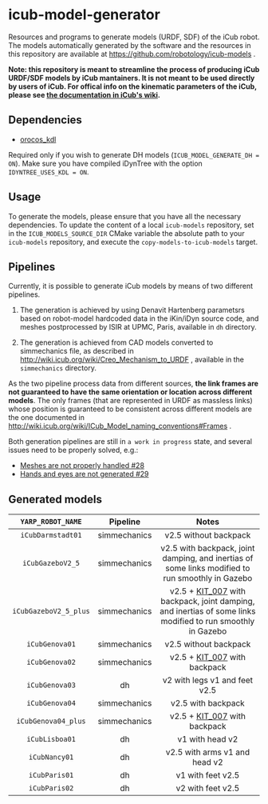 # icub-model-generator

Resources and programs to generate models (URDF, SDF) of the iCub robot.
The models automatically generated by the software and the resources in this repository
are available at https://github.com/robotology/icub-models .

**Note: this repository is meant to streamline the process of producing iCub URDF/SDF models by iCub mantainers. It is not meant to be used directly by users of iCub. For offical info on the kinematic parameters of the iCub, please see [the documentation in iCub's wiki](http://wiki.icub.org/wiki/ICubForwardKinematics).**

## Dependencies
- [orocos_kdl](http://www.orocos.org/kdl)

Required only if you wish to generate DH models (`ICUB_MODEL_GENERATE_DH = ON`). Make sure you have compiled iDynTree with the option `IDYNTREE_USES_KDL = ON`.

## Usage
To generate the models, please ensure that you have all the necessary dependencies.
To update the content of a local `icub-models` repository, set in the `ICUB_MODELS_SOURCE_DIR`
CMake variable the absolute path to your `icub-models` repository, and execute the `copy-models-to-icub-models` target.

## Pipelines
Currently, it is possible to generate iCub models by means of two different pipelines.

1) The generation is achieved by using Denavit Hartenberg parametsrs based on robot-model hardcoded data in the iKin/iDyn source code, and meshes postprocessed by ISIR at UPMC, Paris, available in `dh` directory.

2) The generation is achieved from CAD models converted to simmechanics file, as described in http://wiki.icub.org/wiki/Creo_Mechanism_to_URDF , available in the `simmechanics` directory.

As the two pipeline process data from different sources, **the link frames are not guaranteed to have the same orientation
or location across different models**. The only frames (that are represented in URDF as massless links) whose position is guaranteed to be consistent across different models are the one documented in http://wiki.icub.org/wiki/ICub_Model_naming_conventions#Frames .

Both generation pipelines are still in `a work in progress` state, and several issues need to be properly solved, e.g.:
* [Meshes are not properly handled #28](https://github.com/robotology/icub-model-generator/issues/28)
* [Hands and eyes are not generated #29](https://github.com/robotology/icub-model-generator/issues/29)

## Generated models

|  `YARP_ROBOT_NAME`   | Pipeline     | Notes                           |
|:--------------------:|:------------:|:-------------------------------:|
| `iCubDarmstadt01`    | simmechanics | v2.5 without backpack           |
| `iCubGazeboV2_5`     | simmechanics | v2.5 with backpack, joint damping, and inertias of some links modified to run smoothly in Gazebo |
| `iCubGazeboV2_5_plus`| simmechanics | v2.5 + [KIT_007](https://icub-tech-iit.github.io/documentation/upgrade_kits/ankle_for_stairs/support/) with backpack, joint damping, and inertias of some links modified to run smoothly in Gazebo |
| `iCubGenova01`       | simmechanics | v2.5 without backpack           |
| `iCubGenova02`       | simmechanics | v2.5 + [KIT_007](https://icub-tech-iit.github.io/documentation/upgrade_kits/ankle_for_stairs/support/) with backpack           |
| `iCubGenova03`       | dh           | v2 with legs v1 and feet v2.5   |
| `iCubGenova04`       | simmechanics | v2.5   with backpack            |
| `iCubGenova04_plus`  | simmechanics | v2.5 + [KIT_007](https://icub-tech-iit.github.io/documentation/upgrade_kits/ankle_for_stairs/support/) with backpack           |
| `iCubLisboa01`       | dh           | v1 with head v2                 |
| `iCubNancy01`        | dh           | v2.5 with arms v1 and head v2   |
| `iCubParis01`        | dh           | v1 with feet v2.5               |
| `iCubParis02`        | dh           | v2 with feet v2.5               |

